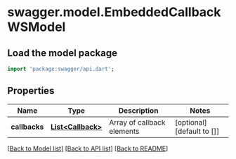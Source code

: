 # swagger.model.EmbeddedCallbackWSModel

## Load the model package
```dart
import 'package:swagger/api.dart';
```

## Properties
Name | Type | Description | Notes
------------ | ------------- | ------------- | -------------
**callbacks** | [**List&lt;Callback&gt;**](Callback.md) | Array of callback elements | [optional] [default to []]

[[Back to Model list]](../README.md#documentation-for-models) [[Back to API list]](../README.md#documentation-for-api-endpoints) [[Back to README]](../README.md)

